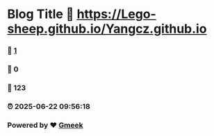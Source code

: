 # Blog Title :link: https://Lego-sheep.github.io/Yangcz.github.io 
### :page_facing_up: [1](https://Lego-sheep.github.io/Yangcz.github.io/tag.html) 
### :speech_balloon: 0 
### :hibiscus: 123 
### :alarm_clock: 2025-06-22 09:56:18 
### Powered by :heart: [Gmeek](https://github.com/Meekdai/Gmeek)
